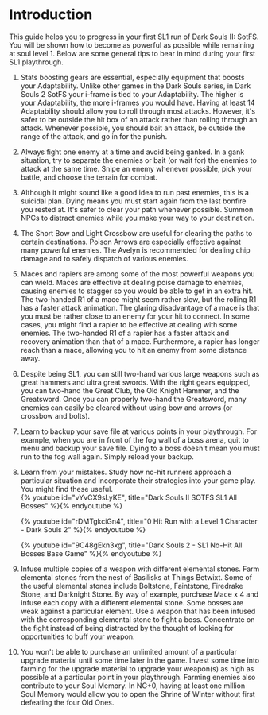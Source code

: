 # Introduction

This guide helps you to progress in your first SL1 run of Dark Souls II: SotFS.
You will be shown how to become as powerful as possible while remaining at soul
level 1. Below are some general tips to bear in mind during your first SL1
playthrough.

1. Stats boosting gears are essential, especially equipment that boosts your
   Adaptability. Unlike other games in the Dark Souls series, in Dark Souls 2
   SotFS your i-frame is tied to your Adaptability. The higher is your
   Adaptability, the more i-frames you would have. Having at least 14
   Adaptability should allow you to roll through most attacks. However, it's
   safer to be outside the hit box of an attack rather than rolling through an
   attack. Whenever possible, you should bait an attack, be outside the range of
   the attack, and go in for the punish.
1. Always fight one enemy at a time and avoid being ganked. In a gank situation,
   try to separate the enemies or bait (or wait for) the enemies to attack at
   the same time. Snipe an enemy whenever possible, pick your battle, and choose
   the terrain for combat.
1. Although it might sound like a good idea to run past enemies, this is a
   suicidal plan. Dying means you must start again from the last bonfire you
   rested at. It's safer to clear your path whenever possible. Summon NPCs to
   distract enemies while you make your way to your destination.
1. The Short Bow and Light Crossbow are useful for clearing the paths to certain
   destinations. Poison Arrows are especially effective against many powerful
   enemies. The Avelyn is recommended for dealing chip damage and to safely
   dispatch of various enemies.
1. Maces and rapiers are among some of the most powerful weapons you can wield.
   Maces are effective at dealing poise damage to enemies, causing enemies to
   stagger so you would be able to get in an extra hit. The two-handed R1 of a
   mace might seem rather slow, but the rolling R1 has a faster attack
   animation. The glaring disadvantage of a mace is that you must be rather
   close to an enemy for your hit to connect. In some cases, you might find a
   rapier to be effective at dealing with some enemies. The two-handed R1 of a
   rapier has a faster attack and recovery animation than that of a mace.
   Furthermore, a rapier has longer reach than a mace, allowing you to hit an
   enemy from some distance away.
1. Despite being SL1, you can still two-hand various large weapons such as great
   hammers and ultra great swords. With the right gears equipped, you can
   two-hand the Great Club, the Old Knight Hammer, and the Greatsword. Once you
   can properly two-hand the Greatsword, many enemies can easily be cleared
   without using bow and arrows (or crossbow and bolts).
1. Learn to backup your save file at various points in your playthrough. For
   example, when you are in front of the fog wall of a boss arena, quit to menu
   and backup your save file. Dying to a boss doesn't mean you must run to the
   fog wall again. Simply reload your backup.
1. Learn from your mistakes. Study how no-hit runners approach a particular
   situation and incorporate their strategies into your game play. You might
   find these useful.<br/>
   {% youtube id="vYvCX9sLyKE", title="Dark Souls II SOTFS SL1 All Bosses" %}{% endyoutube %}

   {% youtube id="rDMTgkciGn4", title="0 Hit Run with a Level 1 Character - Dark Souls 2" %}{% endyoutube %}

   {% youtube id="9C48gEkn3xg", title="Dark Souls 2 - SL1 No-Hit All Bosses Base Game" %}{% endyoutube %}

1. Infuse multiple copies of a weapon with different elemental stones. Farm
   elemental stones from the nest of Basilisks at Things Betwixt. Some of the
   useful elemental stones include Boltstone, Faintstone, Firedrake Stone, and
   Darknight Stone. By way of example, purchase Mace x 4 and infuse each copy
   with a different elemental stone. Some bosses are weak against a particular
   element. Use a weapon that has been infused with the corresponding elemental
   stone to fight a boss. Concentrate on the fight instead of being distracted
   by the thought of looking for opportunities to buff your weapon.
1. You won't be able to purchase an unlimited amount of a particular upgrade
   material until some time later in the game. Invest some time into farming for
   the upgrade material to upgrade your weapon(s) as high as possible at a
   particular point in your playthrough. Farming enemies also contribute to your
   Soul Memory. In NG+0, having at least one million Soul Memory would allow you
   to open the Shrine of Winter without first defeating the four Old Ones.
